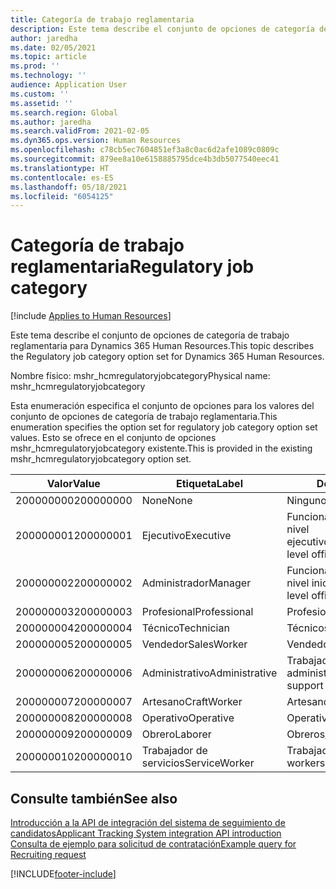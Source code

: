 ```yaml
---
title: Categoría de trabajo reglamentaria
description: Este tema describe el conjunto de opciones de categoría de trabajo reglamentaria para Dynamics 365 Human Resources.
author: jaredha
ms.date: 02/05/2021
ms.topic: article
ms.prod: ''
ms.technology: ''
audience: Application User
ms.custom: ''
ms.assetid: ''
ms.search.region: Global
ms.author: jaredha
ms.search.validFrom: 2021-02-05
ms.dyn365.ops.version: Human Resources
ms.openlocfilehash: c78cb5ec7604851ef3a8c0ac6d2afe1089c0809c
ms.sourcegitcommit: 879ee8a10e6158885795dce4b3db5077540eec41
ms.translationtype: HT
ms.contentlocale: es-ES
ms.lasthandoff: 05/18/2021
ms.locfileid: "6054125"
---
```

# <a name="regulatory-job-category"></a><span data-ttu-id="0715b-103">Categoría de trabajo reglamentaria</span><span class="sxs-lookup"><span data-stu-id="0715b-103">Regulatory job category</span></span>

[!include [Applies to Human Resources](../includes/applies-to-hr.md)]

<span data-ttu-id="0715b-104">Este tema describe el conjunto de opciones de categoría de trabajo reglamentaria para Dynamics 365 Human Resources.</span><span class="sxs-lookup"><span data-stu-id="0715b-104">This topic describes the Regulatory job category option set for Dynamics 365 Human Resources.</span></span>

<span data-ttu-id="0715b-105">Nombre físico: mshr_hcmregulatoryjobcategory</span><span class="sxs-lookup"><span data-stu-id="0715b-105">Physical name: mshr_hcmregulatoryjobcategory</span></span>

<span data-ttu-id="0715b-106">Esta enumeración especifica el conjunto de opciones para los valores del conjunto de opciones de categoría de trabajo reglamentaria.</span><span class="sxs-lookup"><span data-stu-id="0715b-106">This enumeration specifies the option set for regulatory job category option set values.</span></span> <span data-ttu-id="0715b-107">Esto se ofrece en el conjunto de opciones mshr_hcmregulatoryjobcategory existente.</span><span class="sxs-lookup"><span data-stu-id="0715b-107">This is provided in the existing mshr_hcmregulatoryjobcategory option set.</span></span>

| <span data-ttu-id="0715b-108">Valor</span><span class="sxs-lookup"><span data-stu-id="0715b-108">Value</span></span> | <span data-ttu-id="0715b-109">Etiqueta</span><span class="sxs-lookup"><span data-stu-id="0715b-109">Label</span></span> | <span data-ttu-id="0715b-110">Descripción</span><span class="sxs-lookup"><span data-stu-id="0715b-110">Description</span></span> |
| --- | --- | --- |
| <span data-ttu-id="0715b-111">200000000</span><span class="sxs-lookup"><span data-stu-id="0715b-111">200000000</span></span> | <span data-ttu-id="0715b-112">None</span><span class="sxs-lookup"><span data-stu-id="0715b-112">None</span></span> | <span data-ttu-id="0715b-113">Ninguno.</span><span class="sxs-lookup"><span data-stu-id="0715b-113">None.</span></span> |
| <span data-ttu-id="0715b-114">200000001</span><span class="sxs-lookup"><span data-stu-id="0715b-114">200000001</span></span> | <span data-ttu-id="0715b-115">Ejecutivo</span><span class="sxs-lookup"><span data-stu-id="0715b-115">Executive</span></span> | <span data-ttu-id="0715b-116">Funcionarios y administradores de nivel ejecutivo/superior.</span><span class="sxs-lookup"><span data-stu-id="0715b-116">Executive/Senior level officials and managers.</span></span> |
| <span data-ttu-id="0715b-117">200000002</span><span class="sxs-lookup"><span data-stu-id="0715b-117">200000002</span></span> | <span data-ttu-id="0715b-118">Administrador</span><span class="sxs-lookup"><span data-stu-id="0715b-118">Manager</span></span> | <span data-ttu-id="0715b-119">Funcionarios y administradores de nivel inicial e intermedio.</span><span class="sxs-lookup"><span data-stu-id="0715b-119">First/Mid level officials and managers.</span></span> |
| <span data-ttu-id="0715b-120">200000003</span><span class="sxs-lookup"><span data-stu-id="0715b-120">200000003</span></span> | <span data-ttu-id="0715b-121">Profesional</span><span class="sxs-lookup"><span data-stu-id="0715b-121">Professional</span></span> | <span data-ttu-id="0715b-122">Profesionales.</span><span class="sxs-lookup"><span data-stu-id="0715b-122">Professionals.</span></span> |
| <span data-ttu-id="0715b-123">200000004</span><span class="sxs-lookup"><span data-stu-id="0715b-123">200000004</span></span> | <span data-ttu-id="0715b-124">Técnico</span><span class="sxs-lookup"><span data-stu-id="0715b-124">Technician</span></span> | <span data-ttu-id="0715b-125">Técnicos.</span><span class="sxs-lookup"><span data-stu-id="0715b-125">Technicians.</span></span> |
| <span data-ttu-id="0715b-126">200000005</span><span class="sxs-lookup"><span data-stu-id="0715b-126">200000005</span></span> | <span data-ttu-id="0715b-127">Vendedor</span><span class="sxs-lookup"><span data-stu-id="0715b-127">SalesWorker</span></span> | <span data-ttu-id="0715b-128">Vendedores.</span><span class="sxs-lookup"><span data-stu-id="0715b-128">Sales workers.</span></span> |
| <span data-ttu-id="0715b-129">200000006</span><span class="sxs-lookup"><span data-stu-id="0715b-129">200000006</span></span> | <span data-ttu-id="0715b-130">Administrativo</span><span class="sxs-lookup"><span data-stu-id="0715b-130">Administrative</span></span> | <span data-ttu-id="0715b-131">Trabajadores de soporte administrativo.</span><span class="sxs-lookup"><span data-stu-id="0715b-131">Administrative support workers.</span></span> |
| <span data-ttu-id="0715b-132">200000007</span><span class="sxs-lookup"><span data-stu-id="0715b-132">200000007</span></span> | <span data-ttu-id="0715b-133">Artesano</span><span class="sxs-lookup"><span data-stu-id="0715b-133">CraftWorker</span></span> | <span data-ttu-id="0715b-134">Artesanos.</span><span class="sxs-lookup"><span data-stu-id="0715b-134">Craft workers.</span></span> |
| <span data-ttu-id="0715b-135">200000008</span><span class="sxs-lookup"><span data-stu-id="0715b-135">200000008</span></span> | <span data-ttu-id="0715b-136">Operativo</span><span class="sxs-lookup"><span data-stu-id="0715b-136">Operative</span></span> | <span data-ttu-id="0715b-137">Operativos.</span><span class="sxs-lookup"><span data-stu-id="0715b-137">Operatives.</span></span> |
| <span data-ttu-id="0715b-138">200000009</span><span class="sxs-lookup"><span data-stu-id="0715b-138">200000009</span></span> | <span data-ttu-id="0715b-139">Obrero</span><span class="sxs-lookup"><span data-stu-id="0715b-139">Laborer</span></span> | <span data-ttu-id="0715b-140">Obreros/Auxiliares.</span><span class="sxs-lookup"><span data-stu-id="0715b-140">Laborers/Helpers.</span></span> |
| <span data-ttu-id="0715b-141">200000010</span><span class="sxs-lookup"><span data-stu-id="0715b-141">200000010</span></span> | <span data-ttu-id="0715b-142">Trabajador de servicios</span><span class="sxs-lookup"><span data-stu-id="0715b-142">ServiceWorker</span></span> | <span data-ttu-id="0715b-143">Trabajadores de servicios.</span><span class="sxs-lookup"><span data-stu-id="0715b-143">Service workers.</span></span> |

## <a name="see-also"></a><span data-ttu-id="0715b-144">Consulte también</span><span class="sxs-lookup"><span data-stu-id="0715b-144">See also</span></span>

[<span data-ttu-id="0715b-145">Introducción a la API de integración del sistema de seguimiento de candidatos</span><span class="sxs-lookup"><span data-stu-id="0715b-145">Applicant Tracking System integration API introduction</span></span>](hr-admin-integration-ats-api-introduction.md)<br>
[<span data-ttu-id="0715b-146">Consulta de ejemplo para solicitud de contratación</span><span class="sxs-lookup"><span data-stu-id="0715b-146">Example query for Recruiting request</span></span>](hr-admin-integration-ats-api-recruiting-request-example-query.md)


[!INCLUDE[footer-include](../includes/footer-banner.md)]